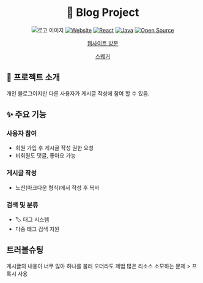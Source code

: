 <div align="center">

# 🌟 Blog Project
![로고 이미지](https://github.com/user-attachments/assets/e64e7b5b-791d-4f7b-bf82-f4c7f6a9f4d1)
[![Website](https://img.shields.io/badge/Website-blog--eureka.com-blue?style=flat-square)](https://blog-eureka.com)
[![React](https://img.shields.io/badge/React-61DAFB?style=flat-square&logo=react&logoColor=black)](https://reactjs.org/)
[![Java](https://img.shields.io/badge/Java-007396?style=flat-square&logo=java&logoColor=white)](https://www.java.com/)
[![Open Source](https://img.shields.io/badge/Open-Source-brightgreen?style=flat-square)](https://opensource.org/)


[웹사이트 방문](https://blog-eureka.com)

[스웨거](https://blog-eureka.com/swagger-ui.html)
</div>

## 📝 프로젝트 소개

개인 블로그이지만 다른 사용자가 게시글 작성에 참여 할 수 있음.

## ✨ 주요 기능

### 사용자 참여
- 회원 가입 후 게시글 작성 권한 요청  
- 비회원도 댓글, 좋아요 가능

### 게시글 작성
- 노션(마크다운 형식)에서 작성 후 복사

### 검색 및 분류
- 🏷️ 태그 시스템
- 다중 태그 검색 지원

## 트러블슈팅

게시글의 내용이 너무 많아 하나를 불러 오더라도 제법 많은 리소스 소모하는 문제 > 프록시 사용
